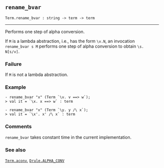## `rename_bvar`

``` hol4
Term.rename_bvar : string -> term -> term
```

------------------------------------------------------------------------

Performs one step of alpha conversion.

If `M` is a lambda abstraction, i.e., has the form `\v.N`, an invocation
`rename_bvar s M` performs one step of alpha conversion to obtain
`\s. N[s/v]`.

### Failure

If `M` is not a lambda abstraction.

### Example

``` hol4
- rename_bvar "x" (Term `\v. v ==> w`);
> val it = `\x. x ==> w` : term

- rename_bvar "x" (Term `\y. y /\ x`);
> val it = `\x'. x' /\ x` : term
```

### Comments

`rename_bvar` takes constant time in the current implementation.

### See also

[`Term.aconv`](#Term.aconv), [`Drule.ALPHA_CONV`](#Drule.ALPHA_CONV)
